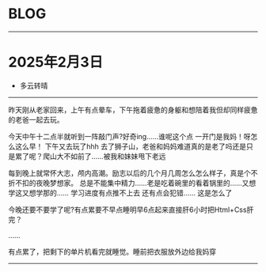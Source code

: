 **BLOG**
===
***
# 2025年2月3日

* 多云转晴
***
昨天刚从老家回来，上午有点晕车，下午拖着疲惫的身躯和想陪着我但却同样疲惫的老爸一起去玩。

今天中午十二点半就听到一阵敲门声?好奇ing……谁呢这个点
一开门是我妈！呀怎么这么早！
下午又去玩了hhh 
去了狮子山，老爸和妈妈难道真的是老了吗还是只是累了呢？爬山大不如前了……被我和妹妹甩下老远

每到晚上就常怀大志，颅内高潮。励志以后的几个月几周怎么怎么样子，真是个不折不扣的夜晚梦想家。
总是不能集中精力……老是吃着碗里的看着锅里的……又想学这又想学那的……
学习进度有点推不上去
还有点会犯错……
这是怎么了

今晚还要不要学了呢?有点累要不早点睡明早6点起来直接肝6小时把Html+Css肝完？

……

有点累了，把剩下的单片机看完就睡觉。睡前把衣服放外边给我妈穿
***